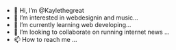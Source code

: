 - 👋 Hi, I’m @Kaylethegreat
- 👀 I’m interested in webdesignin and music...
- 🌱 I’m currently learning web developing...
- 💞️ I’m looking to collaborate on running internet news ...
- 📫 How to reach me ...

<!---
Kaylethegreat/Kaylethegreat is a ✨ special ✨ repository because its `README.md` (this file) appears on your GitHub profile.
You can click the Preview link to take a look at your changes.
--->
